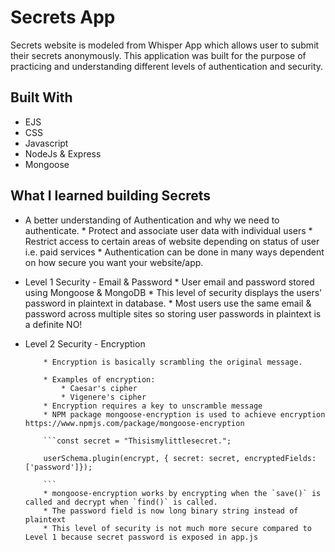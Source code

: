 # Secrets App

Secrets website is modeled from Whisper App which allows user to submit their secrets anonymously. This application was built for the purpose of practicing and understanding different levels of authentication and security.    


## Built With

* EJS
* CSS
* Javascript
* NodeJs & Express
* Mongoose

## What I learned building Secrets

* A better understanding of Authentication and why we need to authenticate.
          * Protect and associate user data with individual users
          * Restrict access to certain areas of website depending on status of user i.e. paid services
          * Authentication can be done in many ways dependent on how secure you want your website/app.


* Level 1 Security - Email & Password
          * User email and password stored using Mongoose & MongoDB
          * This level of security displays the users' password in plaintext in database.
          * Most users use the same email & password across multiple sites so storing user passwords in plaintext is a definite NO!


* Level 2 Security - Encryption


          * Encryption is basically scrambling the original message.

          * Examples of encryption:
              * Caesar's cipher
              * Vigenere's cipher
          * Encryption requires a key to unscramble message
          * NPM package mongoose-encryption is used to achieve encryption https://www.npmjs.com/package/mongoose-encryption

          ```const secret = "Thisismylittlesecret.";

          userSchema.plugin(encrypt, { secret: secret, encryptedFields: ['password']});

          ```
          * mongoose-encryption works by encrypting when the `save()` is called and decrypt when `find()` is called.
          * The password field is now long binary string instead of plaintext
          * This level of security is not much more secure compared to Level 1 because secret password is exposed in app.js
